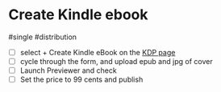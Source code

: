 # Create Kindle ebook

#single #distribution

- [ ] select + Create Kindle eBook on the [KDP page](https://kdp.amazon.com/en_US/bookshelf)
- [ ] cycle through the form, and upload epub and jpg of cover
- [ ] Launch Previewer and check 
- [ ] Set the price to 99 cents and publish